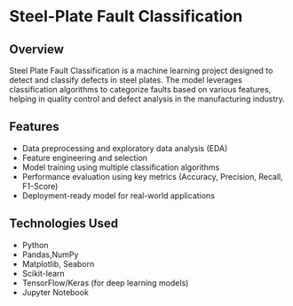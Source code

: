 # Steel-Plate Fault Classification

## Overview
Steel Plate Fault Classification is a machine learning project designed to detect and classify defects in steel plates. The model leverages classification algorithms to categorize faults based on various features, helping in quality control and defect analysis in the manufacturing industry.

## Features
- Data preprocessing and exploratory data analysis (EDA)
- Feature engineering and selection
- Model training using multiple classification algorithms
- Performance evaluation using key metrics (Accuracy, Precision, Recall, F1-Score)
- Deployment-ready model for real-world applications

## Technologies Used
- Python
- Pandas,NumPy
- Matplotlib, Seaborn
- Scikit-learn
- TensorFlow/Keras (for deep learning models)
- Jupyter Notebook


